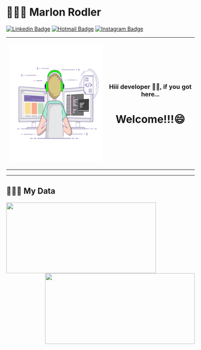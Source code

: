 # 👱🏻‍♂️ Marlon Rodler
[![Linkedin Badge](https://img.shields.io/badge/-LinkedIn-blue?style=flat&logo=LinkedIn&logoColor=white)](https://www.linkedin.com/in/marlonrodler/)
[![Hotmail Badge](https://img.shields.io/badge/-Hotmail-0078D4?style=flat-square&logo=microsoft-outlook&logoColor=white&link=mailto:marlon.rodler@hotmail.com)](mailto:marlon.rodler@hotmail.com)
[![Instagram Badge](https://img.shields.io/badge/-Instagram-F2B361?style=flat-square&logo=Instagram&logoColor=white)](https://www.instagram.com/marlonrodler/)

<table>
  <tr>
    <th>
      <p>
        <img src="https://github.com/marlonrodler/marlonrodler/blob/master/gif.gif" width="442" height="314">
      </p>
    </th>
    <th>
      <p>
        <h3>Hiii developer 🤙🏻, if you got here...</h3>
      </p>
      <p>
       <h1><b>Welcome!!!😄</b></h1>
      </p>
      <!--<p>
        My name is Marlon Rodler, 
      </p>
      <p>
        I am a mere student of Systems Analysis and Development...
      </p> 
      <p>
        I aims to improve and grow in the area of Web Development. 
      </p> -->
    </th>
  </tr>
</table>

<hr>


## 🕵🏻‍♂️ My Data
<img width="400px" height="189px" align="left" src="https://github-readme-stats.vercel.app/api/top-langs/?username=marlonrodler&hide=html&layout=compact&theme=default" />

<img width="400px" height="189px" align="right" src="https://github-readme-stats.vercel.app/api?username=marlonrodler&theme=default" />


<!--
**marlonrodler/marlonrodler** is a ✨ _special_ ✨ repository because its `README.md` (this file) appears on your GitHub profile.

Here are some ideas to get you started:

- 🔭 I’m currently working on ...
- 🌱 I’m currently learning ...
- 👯 I’m looking to collaborate on ...
- 🤔 I’m looking for help with ...
- 💬 Ask me about ...
- 📫 How to reach me: ...
- 😄 Pronouns: ...
- ⚡ Fun fact: ...
-->
